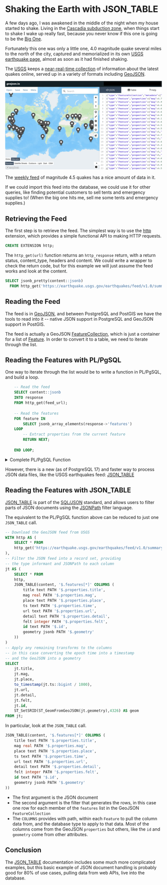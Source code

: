 # Shaking the Earth with JSON_TABLE

A few days ago, I was awakened in the middle of the night when my house started to shake. Living in the [Cascadia subduction zone](https://www.pnsn.org/outreach/earthquakesources/csz), when things start to shake I wake up really fast, because you never know if this one is going to be the [Big One](https://www.newyorker.com/magazine/2015/07/20/the-really-big-one).

Fortunately this one was only a little one, 4.0 magnitude quake several miles to the north of the city, captured and memorialized in its own [USGS earthquake page](https://earthquake.usgs.gov/earthquakes/eventpage/uw62050041/executive), almost as soon as it had finished shaking.

The [USGS](https://earthquake.usgs.gov) keeps a [near-real-time collection](https://earthquake.usgs.gov/earthquakes/feed/) of information about the latest quakes online, served up in a variety of formats including [GeoJSON](https://earthquake.usgs.gov/earthquakes/feed/v1.0/geojson.php).

![](geojsonio.jpg)

The [weekly feed](https://earthquake.usgs.gov/earthquakes/feed/v1.0/summary/4.5_week.geojson) of magnitude 4.5 quakes has a nice amount of data in it.

If we could import this feed into the database, we could use it for other queries, like finding potential customers to sell tents and emergency supplies to! (When the big one hits me, sell me some tents and emergency supplies.)

## Retrieving the Feed

The first step is to retrieve the feed. The simplest way is to use the [http](https://github.com/pramsey/pgsql-http) extension, which provides a simple functional API to making HTTP requests. 

```sql
CREATE EXTENSION http;
```

The `http_get(url)` function returns an `http_response` return, with a return status, content_type, headers and content. We could write a wrapper to check the return code, but for this example we will just assume the feed works and look at the content.

```sql
SELECT jsonb_pretty(content::jsonb) 
  FROM http_get('https://earthquake.usgs.gov/earthquakes/feed/v1.0/summary/4.5_week.geojson');
```

## Reading the Feed

The feed is in [GeoJSON](https://datatracker.ietf.org/doc/html/rfc7946), and between PostgreSQL and PostGIS we have the tools to read into it -- native JSON support in PostgreSQL and GeoJSON support in PostGIS.

The feed is actually a GeoJSON [FeatureCollection](https://datatracker.ietf.org/doc/html/rfc7946#section-3.3), which is just a container for a list of [Feature](https://datatracker.ietf.org/doc/html/rfc7946#section-3.2). In order to convert it to a table, we need to iterate through the list.

## Reading the Features with PL/PgSQL

One way to iterate through the list would be to write a function in PL/PgSQL, and build a loop.

```sql
    -- Read the feed
    SELECT content::jsonb
    INTO response
    FROM http_get(feed_url);

    -- Read the features
    FOR feature IN
        SELECT jsonb_array_elements(response->'features')
    LOOP
        -- Extract properties from the current feature
        RETURN NEXT;

    END LOOP;
```

<details><summary>Complete PL/PgSQL Function</summary>

```sql
CREATE OR REPLACE FUNCTION earthquakes(feed_url TEXT)
RETURNS TABLE(
    title TEXT,
    mag REAL,
    place TEXT,
    ts TIMESTAMPTZ,
    url TEXT,
    detail TEXT,
    felt INTEGER,
    id TEXT,
    geom geometry(Point, 4326)
) AS
$$
DECLARE
    response JSONB;
    feature JSONB;
    props JSONB;
BEGIN
    -- Fetch the GeoJSON file from the provided URL using the HTTP extension
    SELECT content::jsonb
    INTO response
    FROM http_get(feed_url);

    -- Extract features array from GeoJSON
    FOR feature IN
        SELECT jsonb_array_elements(response->'features')
    LOOP
        -- Extract properties from the current feature
        props := feature->'properties';

        -- Return each feature's geometry and properties
        place  := props->>'place';
        mag    := props->>'mag';
        title  := props->>'title';
        ts     := to_timestamp((props->>'time')::bigint / 1000);
        url    := props->>'url';
        detail := props->>'detail';
        felt   := props->>'felt';
        id     := feature->>'id';
        geom   := ST_SetSRID(ST_GeomFromGeoJSON(feature->>'geometry'),4326);

        RETURN NEXT;

    END LOOP;
END;
$$ LANGUAGE 'plpgsql';
```
</details>

However, there is a new (as of PostgreSQL 17) and faster way to process JSON data files, like the USGS earthquakes feed: [JSON_TABLE](https://www.postgresql.org/docs/current/functions-json.html#FUNCTIONS-SQLJSON-TABLE)

## Reading the Features with JSON_TABLE

[JSON_TABLE](https://www.postgresql.org/docs/current/functions-json.html#FUNCTIONS-SQLJSON-TABLE) is part of the [SQL/JSON](https://www.iso.org/standard/78937.html) standard, and allows users to filter parts of JSON documents using the [JSONPath](https://www.ietf.org/archive/id/draft-goessner-dispatch-jsonpath-00.html) filter language.

The equivalent to the PL/PgSQL function above can be reduced to just one `JSON_TABLE` call.

```sql
-- Download the GeoJSON feed from USGS 
WITH http AS (
    SELECT * FROM 
    http_get('https://earthquake.usgs.gov/earthquakes/feed/v1.0/summary/4.5_week.geojson') 
),
-- Filter the JSON feed into a record set, providing
-- the type informant and JSONPath to each column
jt AS (
    SELECT * FROM
    http, 
    JSON_TABLE(content, '$.features[*]' COLUMNS (
        title text PATH '$.properties.title',
        mag real PATH '$.properties.mag',
        place text PATH '$.properties.place',
        ts text PATH '$.properties.time',
        url text PATH '$.properties.url',
        detail text PATH '$.properties.detail',
        felt integer PATH '$.properties.felt',
        id text PATH '$.id',
        geometry jsonb PATH '$.geometry'
    ))
)
-- Apply any remaining transforms to the columns
-- in this case converting the epoch time into a timestamp
-- and the GeoJSON into a geometry
SELECT 
    jt.title, 
    jt.mag, 
    jt.place, 
    to_timestamp(jt.ts::bigint / 1000),
    jt.url, 
    jt.detail, 
    jt.felt, 
    jt.id,
    ST_SetSRID(ST_GeomFromGeoJSON(jt.geometry),4326) AS geom
FROM jt;
```

In particular, look at the `JSON_TABLE` call.

```sql
JSON_TABLE(content, '$.features[*]' COLUMNS (
    title text PATH '$.properties.title',
    mag real PATH '$.properties.mag',
    place text PATH '$.properties.place',
    ts text PATH '$.properties.time',
    url text PATH '$.properties.url',
    detail text PATH '$.properties.detail',
    felt integer PATH '$.properties.felt',
    id text PATH '$.id',
    geometry jsonb PATH '$.geometry'
))
```

* The first argument is the JSON document
* The second argument is the filter that generates the rows, in this case one row for each member of the `features` list in the GeoJSON `FeatureCollection`
* The `COLUMNS` provides with path, within each `Feature` to pull the column data from, and the database type to apply to that data. Most of the columns come from the GeoJSON `properties` but others, like the `id` and `geometry` come from other attributes.

## Conclusion

The [JSON_TABLE](https://www.postgresql.org/docs/current/functions-json.html#FUNCTIONS-SQLJSON-TABLE) documentation includes some much more complicated examples, but this basic example of JSON document handling is probably good for 80% of use cases, pulling data from web APIs, live into the database.











